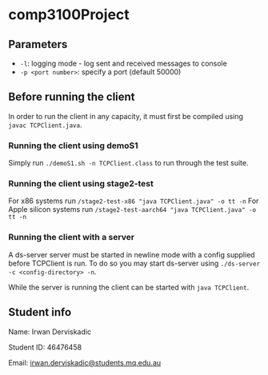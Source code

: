 # comp3100Project

## Parameters
- `-l`: logging mode - log sent and received messages to console
- `-p <port number>`: specify a port (default 50000)

## Before running the client
In order to run the client in any capacity, it must first be compiled using `javac TCPClient.java`.

### Running the client using demoS1
Simply run `./demoS1.sh -n TCPClient.class` to run through the test suite.

### Running the client using stage2-test
For x86 systems run `/stage2-test-x86 "java TCPClient.java" -o tt -n`
For Apple silicon systems run `/stage2-test-aarch64 "java TCPClient.java" -o tt -n`

### Running the client with a server
A ds-server server must be started in newline mode with a config supplied before TCPClient is run. To do so you may start ds-server using `./ds-server -c <config-directory> -n`.

While the server is running the client can be started with `java TCPClient`.

## Student info
Name: Irwan Derviskadic

Student ID: 46476458

Email: irwan.derviskadic@students.mq.edu.au